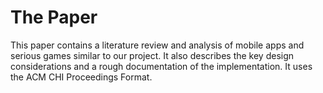 # The Paper
This paper contains a literature review and analysis of mobile apps and serious games similar to our project. It also describes the key design considerations and a rough documentation of the implementation. It uses the ACM CHI Proceedings Format.
